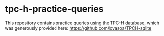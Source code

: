 # tpc-h-practice-queries

This repository contains practice queries using the TPC-H database, which was generously provided here:
https://github.com/lovasoa/TPCH-sqlite
